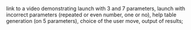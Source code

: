 link to a video demonstrating launch with 3 and 7 parameters, launch with incorrect parameters (repeated or even number, one or no),
help table generation (on 5 parameters), choice of the user move, output of results;
